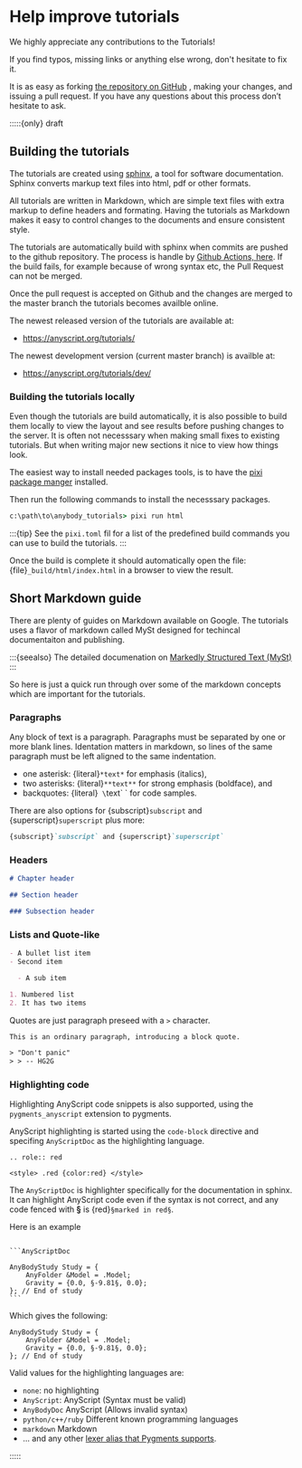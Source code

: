 # Help improve tutorials

We highly appreciate any contributions to the Tutorials!

If you find typos, missing links or anything else wrong, don't hesitate to fix it.

It is as easy as forking [the repository on GitHub](https://github.com/AnyBody/tutorials) , making your changes, and
issuing a pull request.  If you have any questions about this process don’t
hesitate to ask.

:::::{only} draft
## Building the tutorials

The tutorials are created using [sphinx](https://www.sphinx-doc.org/), a tool for software
documentation. Sphinx converts markup text files into html, pdf or other
formats.

All tutorials are written in Markdown, which are simple text files with extra markup to define headers
and formating. Having the tutorials as Markdown makes it easy to control
changes to the documents and ensure consistent style.

The tutorials are automatically build with sphinx when commits are
pushed to the github repository. The process is handle by
[Github Actions, here](https://github.com/AnyBody/tutorials/actions).
If the build fails, for example because of
wrong syntax etc, the Pull Request can not be merged.

Once the pull request is accepted on Github and the changes are merged to the
master branch the tutorials becomes availble online.

The newest released version of the tutorials are available at:

- <https://anyscript.org/tutorials/>

The newest development version (current master branch) is availble at:

- <https://anyscript.org/tutorials/dev/>

### Building the tutorials locally

Even though the tutorials are build automatically, it is also possible to build
them locally to view the layout and see results before pushing changes to the
server. It is often not necesssary when making small fixes to existing
tutorials. But when writing major new sections it nice to view how things look.

The easiest way to install needed packages tools, is to have the [pixi package manger](https://pixi.sh) installed.

Then run the following commands to install the necesssary packages.

```bat
c:\path\to\anybody_tutorials> pixi run html
```

:::{tip}
See the `pixi.toml` fil for a list of the predefined build commands you can use to build the tutorials.
:::


Once the build is complete it should automatically open the file: {file}`_build/html/index.html` in a browser to view the result.

## Short Markdown guide

There are plenty of guides on Markdown available on Google. The tutorials uses a flavor of 
markdown called MySt designed for techincal documentaiton and publishing.

:::{seealso} The detailed documenation on [Markedly Structured Text (MySt)](https://myst-parser.readthedocs.io/en/latest/syntax/syntax.html) 
:::

So here is just a quick run through over some of the markdown concepts which are important for the tutorials.

### Paragraphs

Any block of text is a paragraph. Paragraphs must be separated by one
or more blank lines. Identation matters in markdown, so lines of the same
paragraph must be left aligned to the same indentation.

- one asterisk: {literal}`*text*` for emphasis (italics),
- two asterisks: {literal}`**text**` for strong emphasis (boldface), and
- backquotes: {literal}` \`text\` ` for code samples.

There are also options for {subscript}`subscript` and {superscript}`superscript` plus more:

```markdown
{subscript}`subscript` and {superscript}`superscript`
```

### Headers

```markdown
# Chapter header

## Section header

### Subsection header

```

### Lists and Quote-like

```markdown
- A bullet list item
- Second item

  - A sub item

1. Numbered list
2. It has two items
```

Quotes are just paragraph preseed with a `>` character.

```rst
This is an ordinary paragraph, introducing a block quote.

> "Don't panic"
> > -- HG2G
```

### Highlighting code

Highlighting AnyScript code snippets is also supported, using the `pygments_anyscript`
extension to pygments.

AnyScript highlighting is started using the `code-block`
directive and specifing `AnyScriptDoc` as the highlighting language.

```{eval-rst}
.. role:: red
```

```{raw} html
<style> .red {color:red} </style>
```

The `AnyScriptDoc` is highlighter specifically for the documentation in sphinx.
It can highlight AnyScript code even if the syntax is not correct, and any code
fenced with **§** is {red}`§marked in red§`.

Here is an example

````none

```AnyScriptDoc

AnyBodyStudy Study = {
    AnyFolder &Model = .Model;
    Gravity = {0.0, §-9.81§, 0.0};
}; // End of study
```

````

Which gives the following:

```AnyScriptDoc
AnyBodyStudy Study = {
    AnyFolder &Model = .Model;
    Gravity = {0.0, §-9.81§, 0.0};
}; // End of study
```

Valid values for the highlighting languages are:

- `none`: no highlighting
- `AnyScript`: AnyScript (Syntax must be valid)
- `AnyBodyDoc` AnyScript (Allows invalid syntax)
- `python/c++/ruby` Different known programming languages
- `markdown` Markdown
- ... and any other [lexer alias that Pygments supports](https://pygments.org/docs/lexers/).


:::::